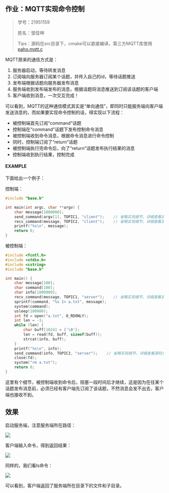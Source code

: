 ## 作业：MQTT实现命令控制

> 学号：21951159
>
> 姓名：邹佳坤
>
> Tips：源码在src目录下，cmake可以直接编译，第三方MQTT库使用[paho.mqtt.c](https://github.com/eclipse/paho.mqtt.c)

MQTT原来的通信方式是：

1. 服务器启动，等待转发消息
2. 订阅端向服务器订阅某个话题，并传入自己的id，等待话题推送
3. 发布端根据话题向服务器发布消息
4. 服务端收到发布端发布的消息，根据话题将消息推送到订阅该话题的客户端
5. 客户端收到消息，一次交互完成！

可以看到，MQTT的这种通信模式其实是“单向通信”，即同时只能服务端向客户端发送消息的，而如果要实现命令控制的话，得实现以下流程：

- 被控制端首先订阅“command”话题
- 控制端在“command”话题下发布控制命令消息
- 被控制端收到命令消息，根据命令消息进行命令控制
- 同时，控制端订阅了“return”话题
- 被控制端执行完命令后，向了“return”话题发布执行结果的消息
- 控制端收到执行结果，控制完成

#### EXAMPLE

下面给出一个例子：

控制端：

```cpp
#include "base.h"

int main(int argc, char **argv) {
    char message[1000000];
    send_command(argv[1], TOPIC1, "client");    // 省略实现细节，详细查看源码文件base.h
    recv_command(message, TOPIC2, "client");    // 省略实现细节，详细查看源码文件base.h
    printf("%s\n", message);
    return 0;
}
```

被控制端：

```cpp
#include <fcntl.h>
#include <stdio.h>
#include <cstring>
#include "base.h"

int main() {
    char message[100];
    char command[100];
    char info[1000000];
    recv_command(message, TOPIC1, "server");    // 省略实现细节，详细查看源码文件base.h
    sprintf(command, "%s 1> a.txt", message);
    system(command);
    usleep(100000);
    int fd = open("a.txt", O_RDONLY);
    int len = -1;
    while (len) {
        char buff[1024] = {'\0'};
        len = read(fd, buff, sizeof(buff));
        strcat(info, buff);
    }
    printf("%s\n", info);
    send_command(info, TOPIC2, "server");    // 省略实现细节，详细查看源码文件base.h
    close(fd);
    system("rm a.txt");
    return 0;
}
```

这里有个细节，被控制端收到命令后，阻塞一段时间后才继续，这是因为在往某个话题发布消息前，必须已经有客户端先订阅了该话题，不然消息会发不出去，客户端也接收不到。

## 效果

启动服务端，注意服务端所在路径：

![](https://ae01.alicdn.com/kf/H356eb7f7c5cc442f846d18ca1276c7ccE.jpg)

客户端输入命令，得到返回结果：

![](https://ae01.alicdn.com/kf/H2fe39262324643d080688adf26062d97w.jpg)

同样的，我们看ls命令：

![](https://ae01.alicdn.com/kf/H8f48b48f67094e6da06b3d33d8e6a45aa.jpg)

可以看到，客户端返回了服务端所在目录下的文件和子目录。